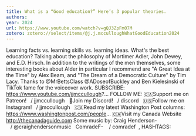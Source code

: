 ```yaml
---
title: What is a “Good education?” Here’s 3 popular theories.
authors: 
year: 2024
url: https://www.youtube.com/watch?v=gQJ3ZpFm07M
zotero: zotero://select/items/@j.j.mcculloughWhatGoodEducation2024
---
```

Learning facts vs. learning skills vs. learning ideas. What's the best education? Talking about the philosophy of Mortimer Adler, John Dewey, and E.D. Hirsch. In addition to the writings of the men themselves, some interesting books about Alder in particular I recommend are "A Great Idea at the Time" by Alex Beam, and "The Dream of a Democratic Culture" by Tim Lacy. Thanks to @MrBettsClass @ADoseofBuckley and Ben Kielesinski of TikTok fame for the voiceover work. SUBSCRIBE: https://www.youtube.com/jjmccullough?... FOLLOW ME: 🇨🇦Support me on Patreon!   / jjmccullough   🤖Join my Discord!   / discord   🇺🇸Follow me on Instagram!   / jjmccullough   🇨🇦Read my latest Washington Post columns: https://www.washingtonpost.com/people... 🇨🇦Visit my Canada Website http://thecanadaguide.com Some music by: Craig Henderson-    / @craighendersonmusic   ComradeF-    / comradef  , HASHTAGS:


